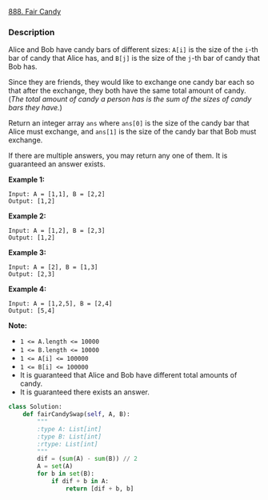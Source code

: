[888. Fair Candy](https://leetcode.com/problems/fair-candy-swap/)  

### Description

Alice and Bob have candy bars of different sizes: `A[i]` is the size of the `i`-th bar of candy that Alice has, and `B[j]` is the size of the `j`-th bar of candy that Bob has.

Since they are friends, they would like to exchange one candy bar each so that after the exchange, they both have the same total amount of candy.  (*The total amount of candy a person has is the sum of the sizes of candy bars they have.*)

Return an integer array `ans` where `ans[0]` is the size of the candy bar that Alice must exchange, and `ans[1]` is the size of the candy bar that Bob must exchange.

If there are multiple answers, you may return any one of them.  It is guaranteed an answer exists.

 

**Example 1:**

```
Input: A = [1,1], B = [2,2]
Output: [1,2]

```

**Example 2:**

```
Input: A = [1,2], B = [2,3]
Output: [1,2]

```

**Example 3:**

```
Input: A = [2], B = [1,3]
Output: [2,3]

```

**Example 4:**

```
Input: A = [1,2,5], B = [2,4]
Output: [5,4]

```

 

**Note:**

- `1 <= A.length <= 10000`
- `1 <= B.length <= 10000`
- `1 <= A[i] <= 100000`
- `1 <= B[i] <= 100000`
- It is guaranteed that Alice and Bob have different total amounts of candy.
- It is guaranteed there exists an answer.  





```python
class Solution:
    def fairCandySwap(self, A, B):
        """
        :type A: List[int]
        :type B: List[int]
        :rtype: List[int]
        """
        dif = (sum(A) - sum(B)) // 2
        A = set(A)
        for b in set(B):
            if dif + b in A:
                return [dif + b, b]
```

